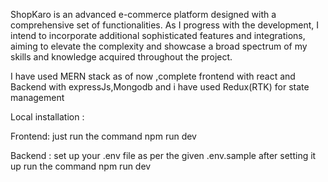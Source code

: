 ShopKaro is an advanced e-commerce platform designed with a comprehensive set of functionalities.
As I progress with the development, I intend to incorporate additional sophisticated features and 
integrations, aiming to elevate the complexity and showcase a broad spectrum of my skills and knowledge 
acquired throughout the project.

I have used MERN stack as of now ,complete frontend with react and Backend with expressJs,Mongodb 
and i have used Redux(RTK) for state management



Local installation :

Frontend:
just run the command npm run dev

Backend :
set up your .env file as per the given .env.sample 
after setting it up run the command npm run dev

